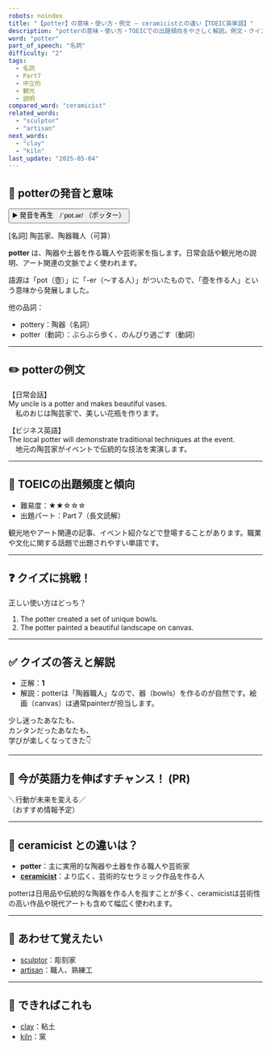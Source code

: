 ```yaml
---
robots: noindex
title: "【potter】の意味・使い方・例文 ― ceramicistとの違い【TOEIC英単語】"
description: "potterの意味・使い方・TOEICでの出題傾向をやさしく解説。例文・クイズ付きでceramicistとの違いもわかりやすく学べます。"
word: "potter"
part_of_speech: "名詞"
difficulty: "2"
tags:
  - 名詞
  - Part7
  - 中立的
  - 観光
  - 説明
compared_word: "ceramicist"
related_words:
  - "sculptor"
  - "artisan"
next_words:
  - "clay"
  - "kiln"
last_update: "2025-05-04"
---
```


## 🔰 potterの発音と意味

<button class="play-audio" onclick="playTTS('potter')">
  <span class="play-audio-main">
    ▶️ 発音を再生　/ˈpɒt.ər/
  </span>
  <span class="play-audio-sub">
    （ポッター）
  </span>
</button>

[名詞] 陶芸家、陶器職人（可算）

**potter** は、陶器や土器を作る職人や芸術家を指します。日常会話や観光地の説明、アート関連の文脈でよく使われます。

語源は「pot（壺）」に「-er（～する人）」がついたもので、「壺を作る人」という意味から発展しました。

他の品詞：  
- pottery：陶器（名詞）
- potter（動詞）：ぶらぶら歩く、のんびり過ごす（動詞）

---

## ✏️ potterの例文

【日常会話】  
My uncle is a potter and makes beautiful vases.  
　私のおじは陶芸家で、美しい花瓶を作ります。

【ビジネス英語】  
The local potter will demonstrate traditional techniques at the event.  
　地元の陶芸家がイベントで伝統的な技法を実演します。

---

## 🎯 TOEICの出題頻度と傾向

- 難易度：★★☆☆☆
- 出題パート：Part 7（長文読解）

観光地やアート関連の記事、イベント紹介などで登場することがあります。職業や文化に関する話題で出題されやすい単語です。

---

## ❓ クイズに挑戦！

正しい使い方はどっち？

1. The potter created a set of unique bowls.  
2. The potter painted a beautiful landscape on canvas.

---

## ✅ クイズの答えと解説

- 正解：**1**
- 解説：potterは「陶器職人」なので、器（bowls）を作るのが自然です。絵画（canvas）は通常painterが担当します。

少し迷ったあなたも、  
カンタンだったあなたも、  
学びが楽しくなってきた👇️

---

## 🚀 今が英語力を伸ばすチャンス！ (PR)

<div class="info-center">
＼行動が未来を変える／<br>  
（おすすめ情報予定）
</div>

---

## 🤔  ceramicist との違いは？

- **potter**：主に実用的な陶器や土器を作る職人や芸術家
- **[ceramicist](/ceramicist)**：より広く、芸術的なセラミック作品を作る人

potterは日用品や伝統的な陶器を作る人を指すことが多く、ceramicistは芸術性の高い作品や現代アートも含めて幅広く使われます。

---

## 🧩 あわせて覚えたい

- [sculptor](/sculptor)：彫刻家
- [artisan](/artisan)：職人、熟練工

---

## 📖 できればこれも

- [clay](/clay)：粘土
- [kiln](/kiln)：窯

<!-- cvid: aid43_bid14 -->
